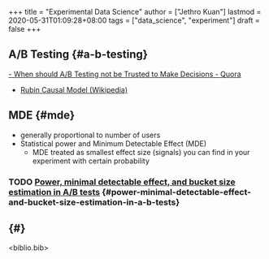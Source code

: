 +++
title = "Experimental Data Science"
author = ["Jethro Kuan"]
lastmod = 2020-05-31T01:09:28+08:00
tags = ["data_science", "experiment"]
draft = false
+++

## A/B Testing {#a-b-testing}

[- When should A/B Testing not be Trusted to Make Decisions - Quora](https://www.quora.com/When-should-A-B-testing-not-be-trusted-to-make-decisions)

- [Rubin Causal Model (Wikipedia)](https://en.wikipedia.org/wiki/Rubin%5Fcausal%5Fmodel)

## MDE {#mde}

- generally proportional to number of users
- Statistical power and Minimum Detectable Effect (MDE)
  - MDE treated as smallest effect size (signals) you can find in your
    experiment with certain probability

### <span class="org-todo todo TODO">TODO</span> [Power, minimal detectable effect, and bucket size estimation in A/B tests](https://blog.twitter.com/engineering/en%5Fus/a/2016/power-minimal-detectable-effect-and-bucket-size-estimation-in-ab-tests.html) {#power-minimal-detectable-effect-and-bucket-size-estimation-in-a-b-tests}

## {#}

<biblio.bib>
